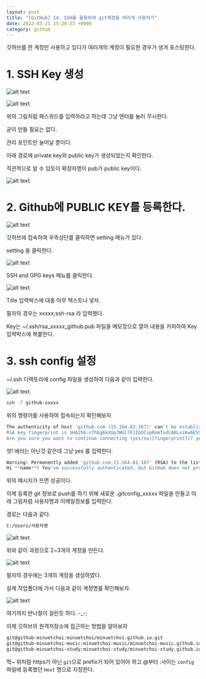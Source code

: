 ```yaml
---
layout: post
title: "[GitHub] 14. SSH를 활용하여 git계정을 여러개 사용하기"
date: 2022-03-21 15:20:23 +0900
category: github
---
```


깃허브를 한 계정만 사용하고 있다가 여러개의 계정이 필요한 경우가 생겨 포스팅한다.

# 1. SSH Key 생성

![alt text](/public/img/github_79.png)

![alt text](/public/img/github_80.png)

위의 그림처럼 패스워드를 입력하라고 하는데 그냥 엔터를 눌러 무시한다.

굳이 만들 필요는 없다. 

관리 포인트만 늘어날 뿐이다.

아래 경로에 private key와 public key가 생성되었는지 확인한다.

직관적으로 알 수 있듯이 확장자명이 pub가 public key이다.

![alt text](/public/img/github_81.png)


# 2. Github에 PUBLIC KEY를 등록한다.

![alt text](/public/img/github_82.png)

깃허브에 접속하여 우측상단를 클릭하면 setting 메뉴가 있다.

setting 을 클릭한다.

![alt text](/public/img/github_83.png)

SSH and GPG keys 메뉴를 클릭한다.

![alt text](/public/img/github_84.png)

Title 입력박스에 대충 아무 텍스트나 넣자.

필자의 경우는 xxxxx;ssh-rsa 라 입력했다.

Key는 ~/.ssh/rsa_xxxxx_github.pub 파일을 메모장으로 열어 내용을 카피하여 Key 입력박스에 복붙한다.

# 3. ssh config 설정

~/.ssh 디렉토리에 config 파일을 생성하여 다음과 같이 입력한다.

![alt text](/public/img/github_85.png)


```bash
ssh -T github-xxxxx
```

위의 명령어를 사용하여 접속되는지 확인해보자

```bash
The authenticity of host 'github.com (15.164.81.167)' can't be established.
RSA key fingerprint is SHA256:nThbg6kXUpJWGl7E1IGOCspRomTxdCARLviKw6E5SY8.
Are you sure you want to continue connecting (yes/no/[fingerprint])? yes
```

엇! 에러는 아닌것 같은데 그냥 yes 를 입력한다.

```bash
Warning: Permanently added 'github.com,15.164.81.167' (RSA) to the list of known hosts.
Hi **name**! You've successfully authenticated, but GitHub does not provide shell access.
```

위의 메시지가 뜨면 성공이다.

이제 등록한 git 정보로 push를 하기 위해 새로운 .gitconfig_xxxxx 파일을 만들고 아래 그림처럼 사용자명과 이메일정보를 입력한다.

경로는 다음과 같다.

```bash
C:/Users/사용자명
```

![alt text](/public/img/github_86.png)

위와 같이 과정으로 2~3개의 계정을 만든다.

![alt text](/public/img/github_87.png)

필자의 경우에는 3개의 계정을 생성하였다.

실제 작업폴더에 가서 다음과 같이 계정명를 확인해보자.

![alt text](/public/img/github_88.png)

여기까지 반나절이 걸린듯 하다. -_-;

이제 깃허브의 원격저장소에 접근하는 방법을 알아보자

```bash
git@github-minuetchoi:minuetchoi/minuetchoi.github.io.git
git@github-minuetchoi-music:minuetchoi-music/minuetchoi-music.github.io.git
git@github-minuetchoi-study:minuetchoi-study/minuetchoi-study.github.io.git
```

헉~ 위처럼 https가 아닌 `git`으로 prefix가 되어 있어야 하고 @부터 :사이는 `config` 파일에 등록했던 `Host` 명으로 지정한다.
